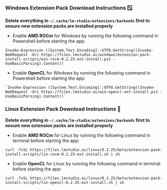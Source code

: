### Windows Extension Pack Download Instructions 🪟
**Delete everything in `~/.cache/lm-studio/extensions/backends` first to ensure new extension packs are installed properly**
  - Enable **AMD ROCm** for Windows by running the following command in Powershell before starting the app:
  ```
  Invoke-Expression ([System.Text.Encoding]::UTF8.GetString((Invoke-WebRequest -Uri https://files.lmstudio.ai/windows/extension-pack-install-scripts/win-rocm-0.2.25-ext-install.ps1 -  UseBasicParsing).Content))
  ```
  - Enable **OpenCL** for Windows by running the following command in Powershell before starting the app:
  ```
  `Invoke-Expression ([System.Text.Encoding]::UTF8.GetString((Invoke-WebRequest -Uri https://files.lmstudio.ai/win-opencl-ext-install.ps1 -UseBasicParsing).Content))`
  ```
### Linux Extension Pack Download Instructions 🐧
**Delete everything in `~/.cache/lm-studio/extensions/backends` first to ensure new extension packs are installed properly**
  - Enable **AMD ROCm** for Linux by running the following command in terminal before starting the app:
  ```
  curl -fsSL https://files.lmstudio.ai/linux/0.2.25/beta/extension-pack-install-scripts/lin-rocm-0.2.25-ext-install.sh | sh
  ```
  - Enable **OpenCL** for Linux by running the following command in terminal before starting the app:
  ```
  curl -fsSL https://files.lmstudio.ai/linux/0.2.25/beta/extension-pack-install-scripts/lin-opencl-0.2.25-ext-install.sh | sh
  ```
